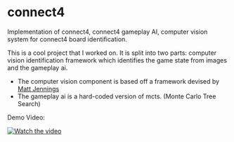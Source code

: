 # connect4
Implementation of connect4, connect4 gameplay AI, computer vision system for connect4 board identification.


This is a cool project that I worked on. It is split into two parts: computer vision identification framework which identifies the game state from images 
and the gameplay ai. 
- The computer vision component is based off a framework devised by [Matt Jennings](https://mattjennings.co.uk/portfolio/Connect-Four%20Computer%20Vision%20A.I/)
- The gameplay ai is a hard-coded version of mcts. (Monte Carlo Tree Search)

Demo Video:

[![Watch the video](https://img.youtube.com/vi/wiWxFHbbxi0/hqdefault.jpg)](https://www.youtube.com/watch?v=wiWxFHbbxi0)

